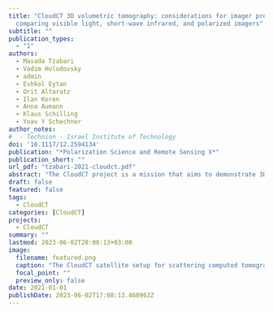 ```yaml
---
title: "CloudCT 3D volumetric tomography: considerations for imager preference,
  comparing visible light, short-wave infrared, and polarized imagers"
subtitle: ""
publication_types:
  - "1"
authors:
  - Masada Tzabari
  - Vadim Holodovsky
  - admin
  - Eshkol Eytan
  - Orit Altaratz
  - Ilan Koren
  - Anna Aumann
  - Klaus Schilling
  - Yoav Y Schechner
author_notes:
#  - Technion - Israel Institute of Technology
doi: '10.1117/12.2594134'
publication: "*Polarization Science and Remote Sensing X*"
publication_short: ""
url_pdf: "tzabari-2021-cloudct.pdf"
abstract: "The CloudCT project is a mission that aims to demonstrate 3D volumetric scattering tomography of clouds. A formation of ten nanosatellites will simultaneously image cloud fields from multiple directions, at ≈20m nadir ground resolution. Based on this data, scattering tomography will seek the 3D volumetric distribution of cloud properties. We quantitatively compare visible polarized imagers to other imagers considered for the mission. We investigated specifically visible light and short-wave infra-red imagers. Each possibility was considered using Large Eddy Simulation clouds. Major consideration criteria are tomographic quality in the face of sensor and photon noise, calibration errors and stray light. We check the sensitivity to unknown stray light and uncertainty in gain calibration."
draft: false
featured: false
tags:
  - CloudCT
categories: [CloudCT]
projects:
  - CloudCT
summary: ""
lastmod: 2023-06-02T20:08:13+03:00
image:
  filename: featured.png
  caption: "The CloudCT satellite setup for scattering computed tomography"
  focal_point: ""
  preview_only: false
date: 2021-01-01
publishDate: 2023-06-02T17:08:13.460963Z
---
```

